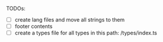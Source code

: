 TODOs:
- [ ] create lang files and move all strings to them
- [ ] footer contents
- [ ] create a types file for all types in this path: /types/index.ts